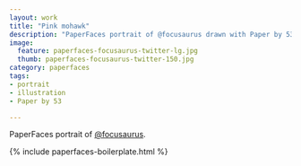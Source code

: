 ```yaml
---
layout: work
title: "Pink mohawk"
description: "PaperFaces portrait of @focusaurus drawn with Paper by 53 on an iPad."
image: 
  feature: paperfaces-focusaurus-twitter-lg.jpg
  thumb: paperfaces-focusaurus-twitter-150.jpg
category: paperfaces
tags: 
- portrait
- illustration
- Paper by 53

---
```


PaperFaces portrait of [@focusaurus](http://twitter.com/focusaurus).

{% include paperfaces-boilerplate.html %}